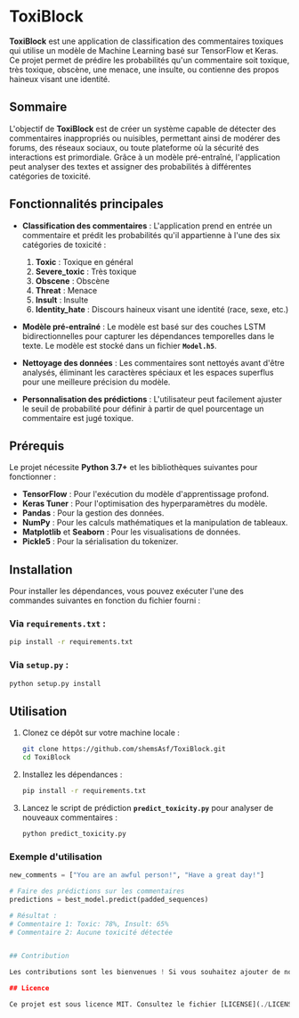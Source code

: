 
# ToxiBlock

**ToxiBlock** est une application de classification des commentaires toxiques qui utilise un modèle de Machine Learning basé sur TensorFlow et Keras. Ce projet permet de prédire les probabilités qu'un commentaire soit toxique, très toxique, obscène, une menace, une insulte, ou contienne des propos haineux visant une identité.

## Sommaire

L'objectif de **ToxiBlock** est de créer un système capable de détecter des commentaires inappropriés ou nuisibles, permettant ainsi de modérer des forums, des réseaux sociaux, ou toute plateforme où la sécurité des interactions est primordiale. Grâce à un modèle pré-entraîné, l'application peut analyser des textes et assigner des probabilités à différentes catégories de toxicité.

## Fonctionnalités principales
- **Classification des commentaires** : L'application prend en entrée un commentaire et prédit les probabilités qu'il appartienne à l'une des six catégories de toxicité :
  1. **Toxic** : Toxique en général
  2. **Severe_toxic** : Très toxique
  3. **Obscene** : Obscène
  4. **Threat** : Menace
  5. **Insult** : Insulte
  6. **Identity_hate** : Discours haineux visant une identité (race, sexe, etc.)

- **Modèle pré-entraîné** : Le modèle est basé sur des couches LSTM bidirectionnelles pour capturer les dépendances temporelles dans le texte. Le modèle est stocké dans un fichier **`Model.h5`**.

- **Nettoyage des données** : Les commentaires sont nettoyés avant d'être analysés, éliminant les caractères spéciaux et les espaces superflus pour une meilleure précision du modèle.

- **Personnalisation des prédictions** : L'utilisateur peut facilement ajuster le seuil de probabilité pour définir à partir de quel pourcentage un commentaire est jugé toxique.

## Prérequis

Le projet nécessite **Python 3.7+** et les bibliothèques suivantes pour fonctionner :

- **TensorFlow** : Pour l'exécution du modèle d'apprentissage profond.
- **Keras Tuner** : Pour l'optimisation des hyperparamètres du modèle.
- **Pandas** : Pour la gestion des données.
- **NumPy** : Pour les calculs mathématiques et la manipulation de tableaux.
- **Matplotlib** et **Seaborn** : Pour les visualisations de données.
- **Pickle5** : Pour la sérialisation du tokenizer.

## Installation

Pour installer les dépendances, vous pouvez exécuter l'une des commandes suivantes en fonction du fichier fourni :

### Via `requirements.txt` :
```bash
pip install -r requirements.txt
```

### Via `setup.py` :
```bash
python setup.py install
```

## Utilisation

1. Clonez ce dépôt sur votre machine locale :
   ```bash
   git clone https://github.com/shemsAsf/ToxiBlock.git
   cd ToxiBlock
   ```

2. Installez les dépendances :
   ```bash
   pip install -r requirements.txt
   ```

3. Lancez le script de prédiction **`predict_toxicity.py`** pour analyser de nouveaux commentaires :
   ```bash
   python predict_toxicity.py
   ```

### Exemple d'utilisation

```python
new_comments = ["You are an awful person!", "Have a great day!"]

# Faire des prédictions sur les commentaires
predictions = best_model.predict(padded_sequences)

# Résultat :
# Commentaire 1: Toxic: 78%, Insult: 65%
# Commentaire 2: Aucune toxicité détectée


## Contribution

Les contributions sont les bienvenues ! Si vous souhaitez ajouter de nouvelles fonctionnalités ou améliorer le code existant, n'hésitez pas à forker le projet et soumettre une pull request.

## Licence

Ce projet est sous licence MIT. Consultez le fichier [LICENSE](./LICENSE) pour plus de détails.

